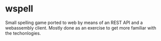 # wspell
Small spelling game ported to web by means of an REST API and a webassembly client. Mostly done as an exercise to get more familiar with the techonlogies.
